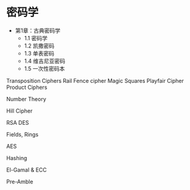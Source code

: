 # 密码学

- 第1章：古典密码学
    - 1.1 密码学
    - 1.2 凯撒密码
    - 1.3 单表密码
    - 1.4 维吉尼亚密码
    - 1.5 一次性密码本



Transposition Ciphers
Rail Fence cipher
Magic Squares
Playfair Cipher
Product Ciphers

Number Theory

Hill Cipher

RSA
DES

Fields, Rings

AES

Hashing

El-Gamal & ECC

Pre-Amble